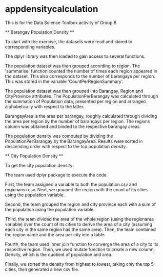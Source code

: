 # appdensitycalculation
This is for the Data Science Toolbox activity of Group 8.

** Barangay Population Density **

To start with the exercise, the datasets were read and stored to corresponding variables.

The dplyr library was then loaded to gain access to several functions.

The population dataset was then grouped according to region. The 'summarise' function counted the number of times each region appeared in the dataset. This also corresponds to the number of barangays per region. This was stored in the variable 'CountPerRegionSummary'.

The population dataset was then grouped into Barangay, Region and CityProvince attributes. The PopulationPerBarangay was calculated through the summation of Population data, presented per region and arranged alphabetically with respect to the latter.

BarangayArea is the area per barangay, roughly calculated through dividing the area per region by the number of barangays per region. The regions column was obtained and binded to the respective barangay areas.

The population density was computed by dividing the PopulationPerBarangay by the BarangayArea. Results were sorted in descending order with respect to the top population density.

** City Population Density **

To get the city population density:

The team used dplyr package to execute the code.

First, the team assigned a variable to both the population.csv and regionarea.csv. Next, we grouped the region with the count of its cities using the population variable.

Second, the team grouped the region and city province each with a sum of the population using the population variable.

Third, the team divided the area of the whole region (using the regionarea variable) over the count of its cities to derive the area of a city (assuming each city in the same region has the same area). Then, the team combined the region name and the area per city into a table.

Fourth, the team used inner join function to converge the area of a city to its respective region. Then, we used mutate function to create a new column, Density, which is the quotient of population and area.

Finally, we sorted the density from highest to lowest, taking only the top 5 cities, then generated a new csv file.
